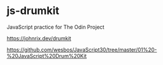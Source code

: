 # js-drumkit
JavaScript practice for The Odin Project

https://johnrix.dev/drumkit

https://github.com/wesbos/JavaScript30/tree/master/01%20-%20JavaScript%20Drum%20Kit
